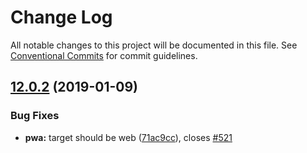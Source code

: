 # Change Log

All notable changes to this project will be documented in this file.
See [Conventional Commits](https://conventionalcommits.org) for commit guidelines.

## [12.0.2](https://github.com/egoist/lazy/compare/@lazy/plugin-pwa@12.0.1...@lazy/plugin-pwa@12.0.2) (2019-01-09)

### Bug Fixes

- **pwa:** target should be web ([71ac9cc](https://github.com/egoist/lazy/commit/71ac9cc)), closes [#521](https://github.com/egoist/lazy/issues/521)
